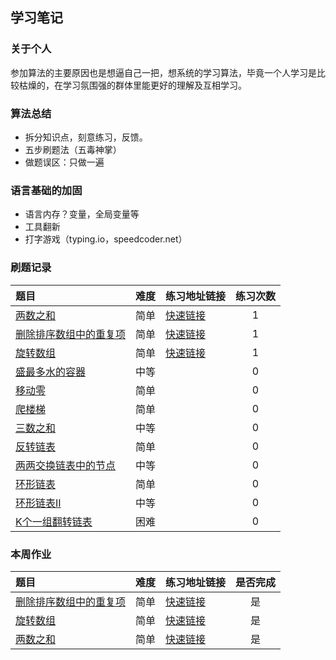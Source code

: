 ## 学习笔记

### 关于个人
参加算法的主要原因也是想逼自己一把，想系统的学习算法，毕竟一个人学习是比较枯燥的，在学习氛围强的群体里能更好的理解及互相学习。

### 算法总结
- 拆分知识点，刻意练习，反馈。
- 五步刷题法（五毒神掌）
- 做题误区：只做一遍

### 语言基础的加固
- 语言内存？变量，全局变量等
- 工具翻新
- 打字游戏（typing.io，speedcoder.net）


### 刷题记录

| 题目 | 难度 | 练习地址链接 | 练习次数 |
| :----- | :----- | :----- | :----: |
| [两数之和](https://leetcode-cn.com/problems/two-sum/) | 简单 | [快速链接](https://github.com/GaryHjy/learn-algorithm/blob/master/Week_01/practice/%E4%B8%A4%E6%95%B0%E4%B9%8B%E5%92%8C.js) | 1 |
| [删除排序数组中的重复项](https://leetcode-cn.com/problems/remove-duplicates-from-sorted-array/) | 简单 | [快速链接](https://github.com/GaryHjy/learn-algorithm/blob/master/Week_01/practice/%E5%88%A0%E9%99%A4%E6%8E%92%E5%BA%8F%E6%95%B0%E7%BB%84%E4%B8%AD%E7%9A%84%E9%87%8D%E5%A4%8D%E9%A1%B9.js) | 1 |
| [旋转数组](https://leetcode-cn.com/problems/rotate-array/) | 简单 | [快速链接](https://github.com/GaryHjy/learn-algorithm/blob/master/Week_01/practice/%E6%97%8B%E8%BD%AC%E6%95%B0%E7%BB%84.js) | 1 |
| [盛最多水的容器](https://leetcode-cn.com/problems/container-with-most-water/) | 中等 |  | 0 |
| [移动零](https://leetcode-cn.com/problems/move-zeroes/) | 简单 |  | 0 |
| [爬楼梯](https://leetcode-cn.com/problems/climbing-stairs/) | 简单 |  | 0 |
| [三数之和](https://leetcode-cn.com/problems/3sum/) | 中等 |  | 0 |
| [反转链表](https://leetcode-cn.com/problems/reverse-linked-list/) | 简单 |  | 0 |
| [两两交换链表中的节点](https://leetcode-cn.com/problems/swap-nodes-in-pairs/) | 中等 |  | 0 |
| [环形链表](https://leetcode-cn.com/problems/linked-list-cycle/) | 简单 |  | 0 |
| [环形链表II](https://leetcode-cn.com/problems/linked-list-cycle-ii/) | 中等 |  | 0 |
| [K个一组翻转链表](https://leetcode-cn.com/problems/reverse-nodes-in-k-group/) | 困难 | | 0 |


### 本周作业

| 题目 | 难度 | 练习地址链接 | 是否完成 |
| :----- | :----- | :----- | :----: |
| [删除排序数组中的重复项](https://leetcode-cn.com/problems/remove-duplicates-from-sorted-array/) | 简单 | [快速链接](https://github.com/GaryHjy/learn-algorithm/blob/master/Week_01/practice/%E5%88%A0%E9%99%A4%E6%8E%92%E5%BA%8F%E6%95%B0%E7%BB%84%E4%B8%AD%E7%9A%84%E9%87%8D%E5%A4%8D%E9%A1%B9.js) | 是 |
| [旋转数组](https://leetcode-cn.com/problems/rotate-array/) | 简单 | [快速链接](https://github.com/GaryHjy/learn-algorithm/blob/master/Week_01/practice/%E6%97%8B%E8%BD%AC%E6%95%B0%E7%BB%84.js) | 是 |
| [两数之和](https://leetcode-cn.com/problems/two-sum/) | 简单 | [快速链接](https://github.com/GaryHjy/learn-algorithm/blob/master/Week_01/practice/%E4%B8%A4%E6%95%B0%E4%B9%8B%E5%92%8C.js) | 是 |




